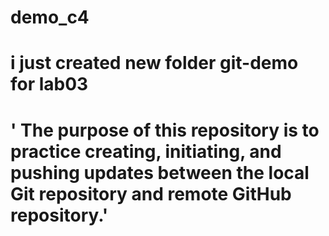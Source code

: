 # demo_c4
# i just created new folder git-demo for lab03
# ' The purpose of this repository is to practice creating, initiating, and pushing updates between the local Git repository and remote GitHub repository.'




